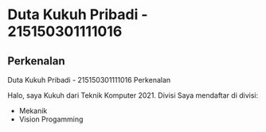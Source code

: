 

# Duta Kukuh Pribadi - 215150301111016
## Perkenalan

Duta Kukuh Pribadi - 215150301111016
Perkenalan

Halo, saya Kukuh dari Teknik Komputer 2021.
Divisi
Saya mendaftar di divisi:
- Mekanik
- Vision Progamming
